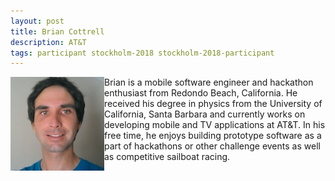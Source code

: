 ```yaml
---
layout: post
title: Brian Cottrell
description: AT&T
tags: participant stockholm-2018 stockholm-2018-participant
---
```

<img align="left" width="150" height="150" src="/assets/people/cottrell_brian.jpg" alt="Brian Cottrell"/>Brian is a mobile software engineer and hackathon enthusiast from Redondo Beach, California. He received his degree in physics from the University of California, Santa Barbara and currently works on developing mobile and TV applications at AT&T. In his free time, he enjoys building prototype software as a part of hackathons or other challenge events as well as competitive sailboat racing.  

<a href="https://twitter.com/Brian__Cottrell" title="Twitter" target="_blank"
rel="noopener">
  <i class="fa fa-twitter fa-2x" style="color:#4FB3A9"></i>
</a>
